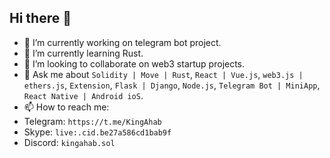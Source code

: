 ## Hi there 👋


- 🔭 I’m currently working on telegram bot project.
- 🌱 I’m currently learning Rust.
- 👯 I’m looking to collaborate on web3 startup projects.
- 💬 Ask me about `Solidity | Move | Rust`, `React | Vue.js`, `web3.js | ethers.js`, `Extension`, `Flask | Django`, `Node.js`, `Telegram Bot | MiniApp`, `React Native | Android ioS`.
- 📫 How to reach me:
- Telegram: `https://t.me/KingAhab`
- Skype: `live:.cid.be27a586cd1bab9f`
- Discord: `kingahab.sol`
